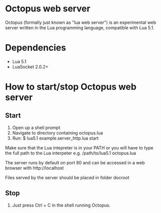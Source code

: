 # Octopus web server

Octopus (formally just known as "lua web server") is an experimental web server
written in the Lua programming language, compatible with Lua 5.1.


# Dependencies

* Lua 5.1
* LuaSocket 2.0.2+


# How to start/stop Octopus web server

## Start

1. Open up a shell prompt
2. Navigate to directory containing octopus.lua
3. Run: $ lua5.1 example.server_http.lua start

Make sure that the Lua intepreter is in your PATH
or you will have to type the full path to the Lua interpeter
e.g. /path/to/lua5.1 octopus.lua

The server runs by default on port 80 and can be accessed in
a web browser with http://localhost

Files served by the server should be placed in folder docroot


## Stop

1. Just press Ctrl + C in the shell running Octopus.

